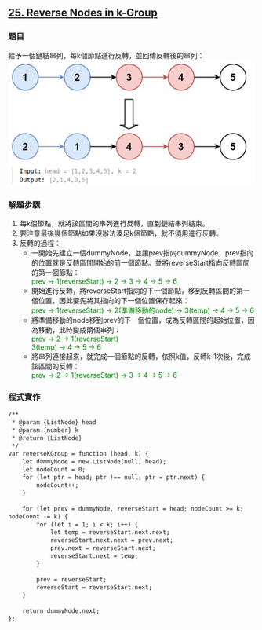 ## [25. Reverse Nodes in k-Group](https://leetcode.com/problems/reverse-nodes-in-k-group/description/?envType=study-plan-v2&envId=top-interview-150 "Title")

### 題目
給予一個鏈結串列，每k個節點進行反轉，並回傳反轉後的串列：
<img src="../pictures/25.png">


### 解題步驟
1. 每k個節點，就將該區間的串列進行反轉，直到鏈結串列結束。
2. 要注意最後幾個節點如果沒辦法湊足k個節點，就不須用進行反轉。
3. 反轉的過程：  
    * 一開始先建立一個dummyNode，並讓prev指向dummyNode，prev指向的位置就是反轉區間開始的前一個節點。並將reverseStart指向反轉區間的第一個節點：  
    <font color=#008000>prev -> 1(reverseStart) -> 2 -> 3 -> 4 -> 5 -> 6 </font>
    * 開始進行反轉，將reverseStart指向的下一個節點，移到反轉區間的第一個位置，因此要先將其指向的下一個位置保存起來：  
    <font color=#008000>prev -> 1(reverseStart) -> 2(準備移動的node) -> 3(temp) -> 4 -> 5 -> 6 </font>
    * 將準備移動的node移到prev的下一個位置，成為反轉區間的起始位置，因為移動，此時變成兩個串列：  
    <font color=#008000>prev -> 2 -> 1(reverseStart)</font>  
    <font color=#008000>3(temp) -> 4 -> 5 -> 6 </font>
    * 將串列連接起來，就完成一個節點的反轉，依照k值，反轉k-1次後，完成該區間的反轉：  
    <font color=#008000>prev -> 2 -> 1(reverseStart) -> 3 -> 4 -> 5 -> 6</font> 


### 程式實作
```JS
/**
 * @param {ListNode} head
 * @param {number} k
 * @return {ListNode}
 */
var reverseKGroup = function (head, k) {
    let dummyNode = new ListNode(null, head);
    let nodeCount = 0;
    for (let ptr = head; ptr !== null; ptr = ptr.next) {
        nodeCount++;
    }

    for (let prev = dummyNode, reverseStart = head; nodeCount >= k; nodeCount -= k) {
        for (let i = 1; i < k; i++) {
            let temp = reverseStart.next.next;
            reverseStart.next.next = prev.next;
            prev.next = reverseStart.next;
            reverseStart.next = temp;
        }

        prev = reverseStart;
        reverseStart = reverseStart.next;
    }

    return dummyNode.next;
};
```

